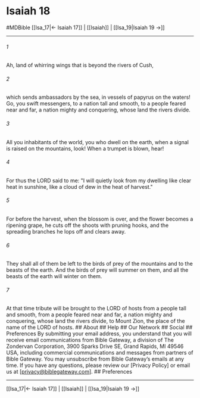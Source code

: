 # Isaiah 18
#MDBible
[[Isa_17|← Isaiah 17]] | [[Isaiah]] | [[Isa_19|Isaiah 19 →]]

***






###### 1 


Ah, land of whirring wings that is beyond the rivers of Cush, 





###### 2 


which sends ambassadors by the sea, in vessels of papyrus on the waters! Go, you swift messengers, to a nation tall and smooth, to a people feared near and far, a nation mighty and conquering, whose land the rivers divide. 





###### 3 


All you inhabitants of the world, you who dwell on the earth, when a signal is raised on the mountains, look! When a trumpet is blown, hear! 





###### 4 


For thus the LORD said to me: "I will quietly look from my dwelling like clear heat in sunshine, like a cloud of dew in the heat of harvest." 





###### 5 


For before the harvest, when the blossom is over, and the flower becomes a ripening grape, he cuts off the shoots with pruning hooks, and the spreading branches he lops off and clears away. 





###### 6 


They shall all of them be left to the birds of prey of the mountains and to the beasts of the earth. And the birds of prey will summer on them, and all the beasts of the earth will winter on them. 





###### 7 


At that time tribute will be brought to the LORD of hosts from a people tall and smooth, from a people feared near and far, a nation mighty and conquering, whose land the rivers divide, to Mount Zion, the place of the name of the LORD of hosts. ## About ## Help ## Our Network ## Social ## Preferences By submitting your email address, you understand that you will receive email communications from Bible Gateway, a division of The Zondervan Corporation, 3900 Sparks Drive SE, Grand Rapids, MI 49546 USA, including commercial communications and messages from partners of Bible Gateway. You may unsubscribe from Bible Gateway&rsquo;s emails at any time. If you have any questions, please review our [Privacy Policy] or email us at [privacy@biblegateway.com]. ## Preferences

***

[[Isa_17|← Isaiah 17]] | [[Isaiah]] | [[Isa_19|Isaiah 19 →]]
